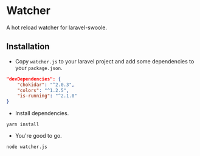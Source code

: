 # Watcher

A hot reload watcher for laravel-swoole.

## Installation

* Copy `watcher.js` to your laravel project and add some dependencies to your `package.json`.

```json
"devDependencies": {
    "chokidar": "^2.0.3",
    "colors": "^1.2.5",
    "is-running": "^2.1.0"
}
```

* Install dependencies.

```
yarn install
```

* You're good to go.

```
node watcher.js
```

